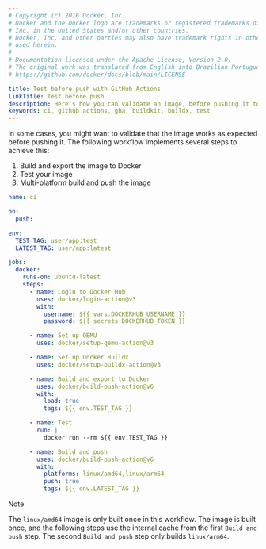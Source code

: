 ```yaml
---
# Copyright (c) 2016 Docker, Inc.
# Docker and the Docker logo are trademarks or registered trademarks of Docker,
# Inc. in the United States and/or other countries.
# Docker, Inc. and other parties may also have trademark rights in other terms
# used herein.
#
# Documentation licensed under the Apache License, Version 2.0.
# The original work was translated from English into Brazilian Portuguese.
# https://github.com/docker/docs/blob/main/LICENSE

title: Test before push with GitHub Actions
linkTitle: Test before push
description: Here's how you can validate an image, before pushing it to a registry
keywords: ci, github actions, gha, buildkit, buildx, test
---
```

In some cases, you might want to validate that the image works as expected
before pushing it. The following workflow implements several steps to achieve
this:

1. Build and export the image to Docker
2. Test your image
3. Multi-platform build and push the image

```yaml
name: ci

on:
  push:

env:
  TEST_TAG: user/app:test
  LATEST_TAG: user/app:latest

jobs:
  docker:
    runs-on: ubuntu-latest
    steps:
      - name: Login to Docker Hub
        uses: docker/login-action@v3
        with:
          username: ${{ vars.DOCKERHUB_USERNAME }}
          password: ${{ secrets.DOCKERHUB_TOKEN }}

      - name: Set up QEMU
        uses: docker/setup-qemu-action@v3

      - name: Set up Docker Buildx
        uses: docker/setup-buildx-action@v3

      - name: Build and export to Docker
        uses: docker/build-push-action@v6
        with:
          load: true
          tags: ${{ env.TEST_TAG }}

      - name: Test
        run: |
          docker run --rm ${{ env.TEST_TAG }}

      - name: Build and push
        uses: docker/build-push-action@v6
        with:
          platforms: linux/amd64,linux/arm64
          push: true
          tags: ${{ env.LATEST_TAG }}
```

> [!NOTE]
>
> The `linux/amd64` image is only built once in this workflow. The image is
> built once, and the following steps use the internal cache from the first
> `Build and push` step. The second `Build and push` step only builds
> `linux/arm64`.
